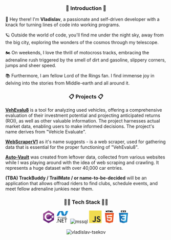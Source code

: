<h3 align="center">🤝 Introduction 🤝</h3>

👋 Hey there! I'm **Vladislav**, a passionate and self-driven developer with a knack for turning lines of code into working programs.

🪐 Outside the world of code, you'll find me under the night sky, away from the big city, exploring the wonders of the cosmos through my telescope.

🏍️ On weekends, I love the thrill of motocross tracks, embracing the adrenaline rush triggered by the smell of dirt and gasoline, slippery corners, jumps and sheer speed.

📚 Furthermore, I am fellow Lord of the Rings fan. I find immense joy in delving into the stories from Middle-earth and all around it. 

<h3 align="center">📋 Projects 📋</h3>

<a href ="https://github.com/Vladislav-Tsekov/VehEvalu8">**VehEvalu8**</a> is a tool for analyzing used vehicles, offering a comprehensive evaluation of their investment potential and projecting anticipated returns (ROI), as well as other valuable information. The project harnesses actual market data, enabling users to make informed decisions. The project's name derives from "Vehicle Evaluate".

<a href ="https://github.com/Vladislav-Tsekov/WebScraperV1">**WebScraperV1**</a> as it's name suggests - is a web scraper, used for gathering data that is essential for the proper functioning of "VehEvalu8".

<a href ="https://github.com/Vladislav-Tsekov/Auto-Vault">**Auto-Vault**</a> was created from leftover data, collected from various websites while I was playing around with the idea of web scraping and crawling. It represents a huge dataset with over 40,000 car entries.

**(TBA) TrackBuddy / TrailMate / or name-to-be-decided** will be an application that allows offroad riders to find clubs, schedule events, and meet fellow adrenaline junkies near them.

<h3 align="center">👨‍💻 Tech Stack 👨‍💻</h3>

<p align="center"> 
<img src="https://raw.githubusercontent.com/devicons/devicon/master/icons/csharp/csharp-original.svg" alt="csharp" width="40" height="40"/> 
<img src="https://raw.githubusercontent.com/devicons/devicon/master/icons/dot-net/dot-net-original-wordmark.svg" alt="dotnet" width="40" height="40"/> 
<img src="https://www.svgrepo.com/show/303229/microsoft-sql-server-logo.svg" alt="mssql" width="40" height="40"/> 
<img src="https://raw.githubusercontent.com/devicons/devicon/master/icons/javascript/javascript-original.svg" alt="javascript" width="40" height="40"/> 
<img src="https://raw.githubusercontent.com/devicons/devicon/master/icons/html5/html5-original-wordmark.svg" alt="html5" width="40" height="40"/> 
<img src="https://raw.githubusercontent.com/devicons/devicon/master/icons/css3/css3-original-wordmark.svg" alt="css3" width="40" height="40"/> 
</p>

<p align="center"><img align="center" src="https://github-readme-stats.vercel.app/api/top-langs?username=vladislav-tsekov&show_icons=true&theme=tokyonight&locale=en&layout=compact" alt="vladislav-tsekov" /></p>
